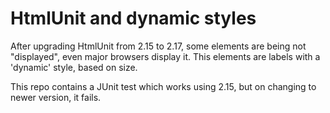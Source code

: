 HtmlUnit and dynamic styles
===========================

After upgrading HtmlUnit from 2.15 to 2.17, some elements are being not "displayed", even major browsers display it. This elements are labels with a 'dynamic' style, based on size.

This repo contains a JUnit test which works using 2.15, but on changing to newer version, it fails.



